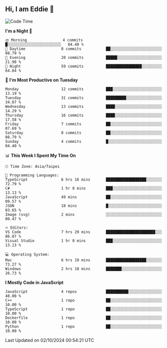 ## Hi, I am Eddie 👋

<!--START_SECTION:waka-->
![Code Time](http://img.shields.io/badge/Code%20Time-353%20hrs%2026%20mins-blue)

**I'm a Night 🦉** 

```text
🌞 Morning                4 commits           █░░░░░░░░░░░░░░░░░░░░░░░░   04.40 % 
🌆 Daytime                8 commits           ██░░░░░░░░░░░░░░░░░░░░░░░   08.79 % 
🌃 Evening                20 commits          █████░░░░░░░░░░░░░░░░░░░░   21.98 % 
🌙 Night                  59 commits          ████████████████░░░░░░░░░   64.84 % 
```
📅 **I'm Most Productive on Tuesday** 

```text
Monday                   12 commits          ███░░░░░░░░░░░░░░░░░░░░░░   13.19 % 
Tuesday                  31 commits          █████████░░░░░░░░░░░░░░░░   34.07 % 
Wednesday                13 commits          ████░░░░░░░░░░░░░░░░░░░░░   14.29 % 
Thursday                 16 commits          ████░░░░░░░░░░░░░░░░░░░░░   17.58 % 
Friday                   7 commits           ██░░░░░░░░░░░░░░░░░░░░░░░   07.69 % 
Saturday                 8 commits           ██░░░░░░░░░░░░░░░░░░░░░░░   08.79 % 
Sunday                   4 commits           █░░░░░░░░░░░░░░░░░░░░░░░░   04.40 % 
```


📊 **This Week I Spent My Time On** 

```text
🕑︎ Time Zone: Asia/Taipei

💬 Programming Languages: 
TypeScript               6 hrs 16 mins       ██████████████████░░░░░░░   72.79 % 
C#                       1 hr 8 mins         ███░░░░░░░░░░░░░░░░░░░░░░   13.13 % 
JavaScript               49 mins             ██░░░░░░░░░░░░░░░░░░░░░░░   09.57 % 
JSON                     18 mins             █░░░░░░░░░░░░░░░░░░░░░░░░   03.65 % 
Image (svg)              2 mins              ░░░░░░░░░░░░░░░░░░░░░░░░░   00.47 % 

🔥 Editors: 
VS Code                  7 hrs 29 mins       ██████████████████████░░░   86.87 % 
Visual Studio            1 hr 8 mins         ███░░░░░░░░░░░░░░░░░░░░░░   13.13 % 

💻 Operating System: 
Mac                      6 hrs 19 mins       ██████████████████░░░░░░░   73.27 % 
Windows                  2 hrs 18 mins       ███████░░░░░░░░░░░░░░░░░░   26.73 % 
```

**I Mostly Code in JavaScript** 

```text
JavaScript               4 repos             ██████████░░░░░░░░░░░░░░░   40.00 % 
C++                      1 repo              ██░░░░░░░░░░░░░░░░░░░░░░░   10.00 % 
TypeScript               1 repo              ██░░░░░░░░░░░░░░░░░░░░░░░   10.00 % 
Dockerfile               1 repo              ██░░░░░░░░░░░░░░░░░░░░░░░   10.00 % 
Python                   1 repo              ██░░░░░░░░░░░░░░░░░░░░░░░   10.00 % 
```




 Last Updated on 02/10/2024 00:54:21 UTC
<!--END_SECTION:waka-->
